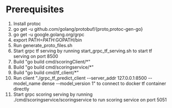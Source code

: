 Prerequisites
=============
1) Install protoc
2) go get -u github.com/golang/protobuf/{proto,protoc-gen-go}
3) go get -u google.golang.org/grpc
4) export PATH=$PATH:$GOPATH/bin
5) Run generate_proto_files.sh
6) Start grpc tf serving by running start_grpc_tf_serving.sh to start tf serving on port 8500
7) Build "go build cmd/scoringClient/*"
8) Build "go build cmd/scoringservice/*"
9) Build "go build cmd/tf_client/*"
10) Run client "./grpc_tf_predict_client --server_addr 127.0.0.1:8500 --model_name dense --model_version 1" to connect to docker tf container directly
11) Start grpc scoring serving by running ./cmd/scoringservice/scoringservice to run scoring service on port 5051
